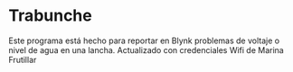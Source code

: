 # Trabunche

Este programa está hecho para reportar en Blynk problemas de voltaje o nivel de agua en una lancha.
Actualizado con credenciales Wifi de Marina Frutillar

